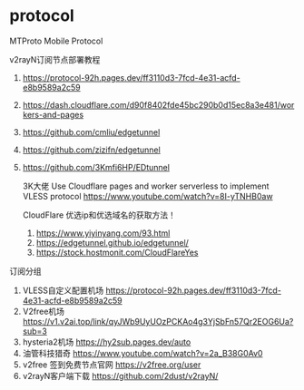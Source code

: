 # protocol
﻿MTProto Mobile Protocol


 v2rayN订阅节点部署教程
 1. https://protocol-92h.pages.dev/ff3110d3-7fcd-4e31-acfd-e8b9589a2c59
 2. https://dash.cloudflare.com/d90f8402fde45bc290b0d15ec8a3e481/workers-and-pages
 3. https://github.com/cmliu/edgetunnel
 4. https://github.com/zizifn/edgetunnel
 5. https://github.com/3Kmfi6HP/EDtunnel

    3K大佬  Use Cloudflare pages and worker serverless to implement VLESS protocol
    https://www.youtube.com/watch?v=8I-yTNHB0aw

    CloudFlare 优选ip和优选域名的获取方法！
    1. https://www.yiyinyang.com/93.html
    2. https://edgetunnel.github.io/edgetunnel/
    3. https://stock.hostmonit.com/CloudFlareYes

订阅分组
1. VLESS自定义配置机场
 https://protocol-92h.pages.dev/ff3110d3-7fcd-4e31-acfd-e8b9589a2c59
2. V2free机场
 https://v1.v2ai.top/link/qyJWb9UyUOzPCKAo4g3YjSbFn57Qr2EOG6Ua?sub=3
3. hysteria2机场
 https://hy2sub.pages.dev/auto
4. 油管科技猎奇 https://www.youtube.com/watch?v=2a_B38G0Av0
5. v2free 签到免费节点官网  https://v2free.org/user
6. v2rayN客户端下载 https://github.com/2dust/v2rayN/
